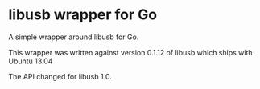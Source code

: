 libusb wrapper for Go
=====================

A simple wrapper around libusb for Go.

This wrapper was written against version 0.1.12 of libusb
which ships with Ubuntu 13.04

The API changed for libusb 1.0.

